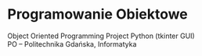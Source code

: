 # Programowanie Obiektowe  
Object Oriented Programming Project Python (tkinter GUI)  
PO – Politechnika Gdańska, Informatyka  

